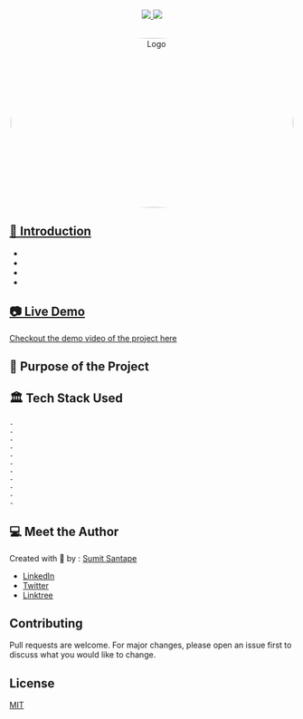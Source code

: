 
<p align="center">
<br>
    <a href="" alt="Maintained">
        <img src="https://img.shields.io/maintenance/yes/2021"/>
    </a>
    <a href="" alt="Code Size">
        <img src="https://img.shields.io/github/languages/code-size/HariAcidReign/Biometric-Security-System"/>
    </a>
<br>
<br>
</p>
<p align="center">
    <a href="https://github.com/HariAcidReign/Biometric-Security-System">
        <img style="border-radius:50%" src="https://user-images.githubusercontent.com/58134096/115948010-2761fb00-a4e9-11eb-9a8d-bc37d98c7fd9.png" alt="Logo" width="500" height="300"> 
</p>
 
## 📌 Introduction 

- 
-  
- 
- 

## 📷 Live Demo 

Checkout the demo video of the project [here](https://drive.google.com/file/d/1sucM_L-Qwbap3nVtWf2vTCGhBBF3EvR8/view?usp=sharing)

## 🎯 Purpose of the Project



## 🏛️ Tech Stack Used

```
- 
- 
- 
- 
- 
- 
- 
- 
- 
- 
- 
```


## 💻 Meet the Author

Created with 💖 by :
  [Sumit Santape](https://github.com/sumitsantape30) 
  
- [LinkedIn](https://github.com/L3g3Nd4Ry-iwnl)
- [Twitter](https://github.com/Aravindh222)
- [Linktree](https://linktr.ee/sumitsantape)


## Contributing
Pull requests are welcome. For major changes, please open an issue first to discuss what you would like to change.


## License
[MIT](https://choosealicense.com/licenses/mit/)
